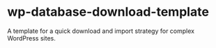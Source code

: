 # wp-database-download-template
A template for a quick download and import strategy for complex WordPress sites.

